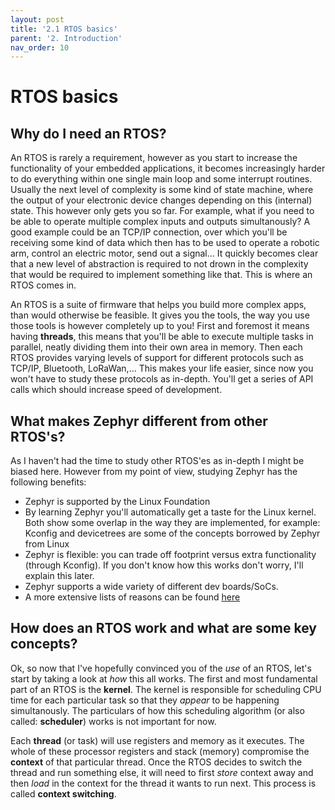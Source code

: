 ```yaml
---
layout: post
title: '2.1 RTOS basics'
parent: '2. Introduction'
nav_order: 10
---
```


# RTOS basics

## Why do I need an RTOS?

An RTOS is rarely a requirement, however as you start to increase the functionality of your embedded applications, it becomes increasingly harder to do everything within one single main loop and some interrupt routines. Usually the next level of complexity is some kind of state machine, where the output of your electronic device changes depending on this (internal) state. This however only gets you so far. For example, what if you need to be able to operate multiple complex inputs and outputs simultanously? A good example could be an TCP/IP connection, over which you'll be receiving some kind of data which then has to be used to operate a robotic arm, control an electric motor, send out a signal... It quickly becomes clear that a new level of abstraction is required to not drown in the complexity that would be required to implement something like that. This is where an RTOS comes in.

An RTOS is a suite of firmware that helps you build more complex apps, than would otherwise be feasible. It gives you the tools, the way you use those tools is however completely up to you! First and foremost it means having **threads**, this means that you'll be able to execute multiple tasks in parallel, neatly dividing them into their own area in memory. Then each RTOS provides varying levels of support for different protocols such as TCP/IP, Bluetooth, LoRaWan,... This makes your life easier, since now you won't have to study these protocols as in-depth. You'll get a series of API calls which should increase speed of development.

## What makes Zephyr different from other RTOS's?

As I haven't had the time to study other RTOS'es as in-depth I might be biased here. However from my point of view, studying Zephyr has the following benefits:
- Zephyr is supported by the Linux Foundation
- By learning Zephyr you'll automatically get a taste for the Linux kernel. Both show some overlap in the way they are implemented, for example: Kconfig and devicetrees are some of the concepts borrowed by Zephyr from Linux
- Zephyr is flexible: you can trade off footprint versus extra functionality (through Kconfig). If you don't know how this works don't worry, I'll explain this later.
- Zephyr supports a wide variety of different dev boards/SoCs. 
- A more extensive lists of reasons can be found [here](https://docs.zephyrproject.org/latest/introduction/index.html)

## How does an RTOS work and what are some key concepts?

Ok, so now that I've hopefully convinced you of the *use* of an RTOS, let's start by taking a look at *how* this all works. The first and most fundamental part of an RTOS is the **kernel**. The kernel is responsible for scheduling CPU time for each particular task so that they *appear* to be happening simultanously. The particulars of how this scheduling algorithm (or also called: **scheduler**) works is not important for now. 

Each **thread** (or task) will use registers and memory as it executes. The whole of these processor registers and stack (memory) compromise the **context** of that particular thread. Once the RTOS decides to switch the thread and run something else, it will need to first *store* context away and then *load* in the context for the thread it wants to run next. This process is called **context switching**.